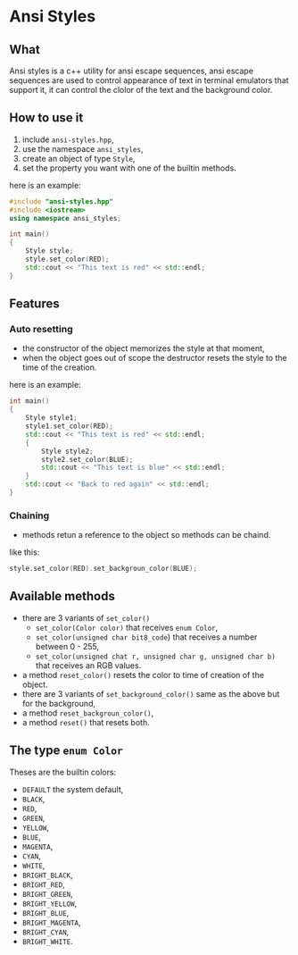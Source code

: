 # Ansi Styles

## What

Ansi styles is a c++ utility for ansi escape sequences,
ansi escape sequences are used to control appearance of text in terminal emulators that support it, it can control the clolor of the text and the background color.

## How to use it

1. include `ansi-styles.hpp`,
2. use the namespace `ansi_styles`,
3. create an object of type `Style`,
4. set the property you want with one of the builtin methods.

here is an example:
```cpp
#include "ansi-styles.hpp"
#include <iostream>
using namespace ansi_styles;

int main()
{
    Style style;
    style.set_color(RED);
    std::cout << "This text is red" << std::endl;
}
```

## Features

### Auto resetting

- the constructor of the object memorizes the style at that moment,
- when the object goes out of scope the destructor resets the style to the time of the creation.

here is an example:
```c++
int main()
{
    Style style1;
    style1.set_color(RED);
    std::cout << "This text is red" << std::endl;
    {
        Style style2;
        style2.set_color(BLUE);
        std::cout << "This text is blue" << std::endl;
    }
    std::cout << "Back to red again" << std::endl;
}
```

### Chaining

- methods retun a reference to the object so methods can be chaind.

like this:
```c++
style.set_color(RED).set_backgroun_color(BLUE);
```

## Available methods

- there are 3 variants of `set_color()`
  - `set_color(Color color)` that receives `enum Color`,
  - `set_color(unsigned char bit8_code`) that receives a number between 0 - 255,
  - `set_color(unsigned chat r, unsigned char g, unsigned char b)` that receives an RGB values.
- a method `reset_color()` resets the color to time of creation of the object.
- there are 3 variants of `set_background_color()` same as the above but for the background,
- a method `reset_backgroun_color()`,
- a method `reset()` that resets both.

## The type `enum Color`

Theses are the builtin colors:
- `DEFAULT` the system default,
- `BLACK`,
- `RED`,
- `GREEN`,
- `YELLOW`,
- `BLUE`,
- `MAGENTA`,
- `CYAN`,
- `WHITE`,
- `BRIGHT_BLACK`,
- `BRIGHT_RED`,
- `BRIGHT_GREEN`,
- `BRIGHT_YELLOW`,
- `BRIGHT_BLUE`,
- `BRIGHT_MAGENTA`,
- `BRIGHT_CYAN`,
- `BRIGHT_WHITE`.